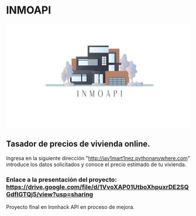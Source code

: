 # INMOAPI
![PORTADA.jpg](static/images/PORTADA.jpg)

## Tasador de precios de vivienda online.
Ingresa en la siguiente dirección "http://jav1mart1nez.pythonanywhere.com" introduce los datos solicitados y conoce el precio estimado de tu vivienda.

### Enlace a la presentación del proyecto: https://drive.google.com/file/d/1VvoXAP01UtboXhpuxrDE2SQGdfIGTQj5/view?usp=sharing

Proyecto final en Ironhack
API en proceso de mejora.

